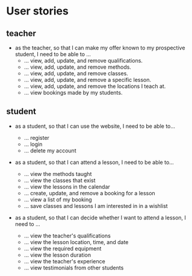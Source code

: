# User stories

## teacher

- as the teacher, so that I can make my offer known to my prospective student, I need to be able to ...
  - ... view, add, update, and remove qualifications.
  - ... view, add, update, and remove methods.
  - ... view, add, update, and remove classes.
  - ... view, add, update, and remove a specific lesson.
  - ... view, add, update, and remove the locations I teach at.
  - ... view bookings made by my students.

## student

- as a student, so that I can use the website, I need to be able to...
  - ... register
  - ... login
  - ... delete my account

- as a student, so that I can attend a lesson, I need to be able to...

  - ... view the methods taught
  - ... view the classes that exist
  - ... view the lessons in the calendar
  - ... create, update, and remove a booking for a lesson
  - ... view a list of my booking
  - ... save classes and lessons I am interested in in a wishlist

- as a student, so that I can decide whether I want to attend a lesson, I need to ...

  - ... view the teacher's qualifications
  - ... view the lesson location, time, and date
  - ... view the required equipment
  - ... view the lesson duration
  - ... view the teacher's experience
  - ... view testimonials from other students
  
